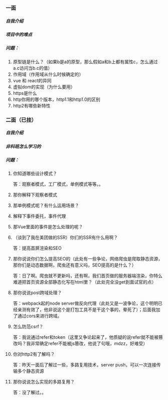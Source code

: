 ### 一面

##### 自我介绍

##### 项目中的难点

##### 问题：

1. 原型链是什么？（如果b是a的原型，那么假如a和b上都有属性c，怎么通过a.c访问当b.c的值）
2. 作用域（作用域从什么时候确定的）
3. vue 和 react的异同
4. 虚拟dom的实现（为什么要用）
5. https是什么
6. http你用的哪个版本，http1.1和http1.0的区别
7. http2有哪些新特性

### 二面（已挂）

##### 自我介绍

##### 非科班怎么学习的

##### 问题：

1. 你知道哪些设计模式？

   答：观察者模式，工厂模式，单例模式等等。。

2. 那你解释下观察者模式

3. 那单例模式呢？有什么运用场景？

4. 解释下事件委托，事件代理

5. 那Vue里面的事件是怎么处理的呢？

6. （谈到了我在美团做的SSR）你们的SSR有什么用啊？

   答：提高首屏渲染和SEO

7. 那你说说你们怎么提高SEO的（此处有一些争论，网络爬虫是爬取静态资源，那你们是动态数据啊，爬虫还有意义吗，SEO提高的是什么？）

   答：日了啊。爬虫就不更新吗，还有啊，我们首页做的服务器端渲染，你特么难道把首页资源全部静态化写在html里？（此处完全没get到面试官的点）

8. 那你说说post跨域处理？

   答：webpack起的node server做反向代理（此处又是一波争论，这个明明已经亲测有效了，他非说这个是打包工具不是干这个事的，晕死了）；后面我加了通过cors来进行跨域。

9. 怎么防范csrf？

   答：我说通过refer和token（这里又争论起来了，他质疑的说refer就不能被篡改吗？我非常确定refer不能被js篡改，他说了句哦，mdzz，好难受）

10. 你对http2有了解吗？

    答：昨天一面后了解过一些，多路复用技术，server push，可以一次连接传输多个静态资源

11. 那你说说怎么实现的多路复用？

    答：没了解过。。